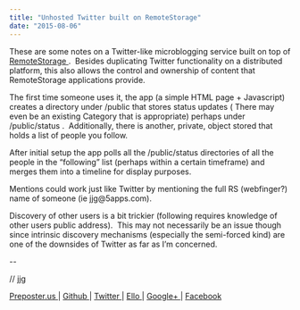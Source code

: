 ```yaml
---
title: "Unhosted Twitter built on RemoteStorage"
date: "2015-08-06"
---
```


<div class="content">
<p>These are some notes on a Twitter-like microblogging service built on top of <a href="https://remotestorage.io/" target="_blank">
RemoteStorage </a> .  Besides duplicating Twitter
functionality on a distributed platform, this also allows the control and
ownership of content that RemoteStorage applications provide.</p>
<p>The first time someone uses it, the app (a simple HTML page + Javascript)
creates a directory under  /public  that stores status updates (  There may
even be an existing Category that is appropriate)  perhaps under
/public/status  .  Additionally, there is another, private, object stored that
holds a list of people you follow.</p>
<p>After initial setup the app polls all the  /public/status  directories of all
the people in the “following” list (perhaps within a certain timeframe) and
merges them into a timeline for display purposes.</p>
<p>Mentions could work just like Twitter by mentioning the full RS (webfinger?)
name of someone (ie jjg@5apps.com).</p>
<p>Discovery of other users is a bit trickier (following requires knowledge of
other users public address).  This may not necessarily be an issue though
since intrinsic discovery mechanisms (especially the semi-forced kind) are one
of the downsides of Twitter as far as I’m concerned.</p>
<p>--</p>
<p>// jjg</p>
<p><a href="http://jjg.preposter.us/" target="_blank"> Preposter.us </a> | <a href="https://github.com/jjg" target="_blank"> Github
</a> | <a href="https://twitter.com/jasonbot2000" target="_blank"> Twitter </a> | <a href="https://ello.co/jasonbot" target="_blank">
Ello </a> | <a href="https://plus.google.com/u/0/+JasonGullickson/posts" target="_blank"> Google+
</a> | <a href="https://www.facebook.com/jasonjgullickson" target="_blank"> Facebook
</a></p>
</div>
